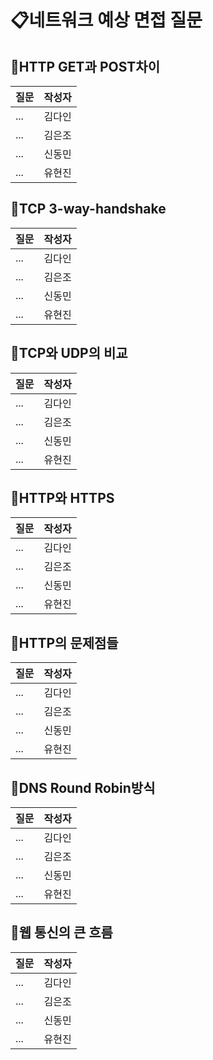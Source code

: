 # 📋네트워크 예상 면접 질문

## 📍HTTP GET과 POST차이
질문|작성자|
---|---- |
...|김다인 |
...| 김은조|
...|신동민|
...|유현진|

## 📍TCP 3-way-handshake
질문|작성자|
---|---- |
...|김다인 |
...| 김은조|
...|신동민|
...|유현진|

## 📍TCP와 UDP의 비교
질문|작성자|
---|---- |
...|김다인 |
...| 김은조|
...|신동민|
...|유현진|

## 📍HTTP와 HTTPS
질문|작성자|
---|---- |
...|김다인 |
...| 김은조|
...|신동민|
...|유현진|

## 📍HTTP의 문제점들
질문|작성자|
---|---- |
...|김다인 |
...| 김은조|
...|신동민|
...|유현진|

## 📍DNS Round Robin방식
질문|작성자|
---|---- |
...|김다인 |
...| 김은조|
...|신동민|
...|유현진|

## 📍웹 통신의 큰 흐름
질문|작성자|
---|---- |
...|김다인 |
...| 김은조|
...|신동민|
...|유현진|

